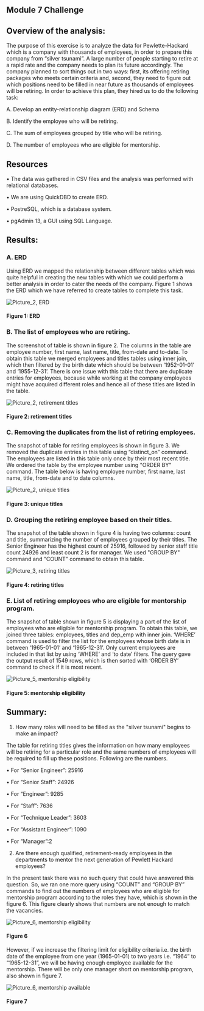 ## Module 7 Challenge

## Overview of the analysis: 

The purpose of this exercise is to analyze the data for Pewlette-Hackard which is a company with thousands of employees, in order to prepare this company from “silver tsunami”. A large number of people starting to retire at a rapid rate and the company needs to plan its future accordingly. The company planned to sort things out in two ways: first, its offering retiring packages who meets certain criteria and, second, they need to figure out which positions need to be filled in near future as thousands of employees will be retiring. In order to achieve this plan, they hired us to do the following task:

A.	Develop an entity-relationship  diagram (ERD) and Schema

B.	Identify the employee who will be retiring.

C.	The sum of employees grouped by title who will be retiring.

D.	The number of employees who are eligible for mentorship.


## Resources

•	The data was gathered in CSV files and the analysis was performed with relational databases. 

•	We are using QuickDBD to create ERD.

•	PostreSQL, which is a database system. 

•	pgAdmin 13, a GUI using SQL Language.





## Results: 


### A.	ERD

Using ERD we mapped the relationship between different tables which was quite helpful in creating the new tables with which we could perform a better analysis in order to cater the needs of the company. Figure 1 shows the ERD which we have referred to create tables to complete this task.

![Picture_2, ERD]( https://github.com/gothwalritu/Pewlett-Hackard-Analysis/blob/main/module_7_challenge_screenshots/EmployeeDB.png)

#### Figure 1: ERD



### B.	The list of employees who are retiring.

The screenshot of table is shown in figure 2. The columns in the table are employee number, first name, last name, title, from-date and to-date. To obtain this table we merged employees and titles tables using inner join, which then filtered by the birth date which should be between ‘1952-01-01’ and ‘1955-12-31’. There is one issue with this table that there are duplicate entries for employees, because while working at the company employees might have acquired different roles and hence all of these titles are listed in the table.


![Picture_2, retirement titles]( https://github.com/gothwalritu/Pewlett-Hackard-Analysis/blob/main/module_7_challenge_screenshots/retirement_titles.csv.png)

#### Figure 2: retirement titles



### C.	Removing the duplicates from the list of retiring employees.

The snapshot of table for retiring employees is shown in figure 3. We removed the duplicate entries in this table using “distinct_on” command. The employees are listed in this table only once by their most recent title.  We ordered the table by the employee number using "ORDER BY" command. The table below is having employee number, first name, last name, title, from-date and to date columns.


![Picture_2, unique titles]( https://github.com/gothwalritu/Pewlett-Hackard-Analysis/blob/main/module_7_challenge_screenshots/unique_titles.png)

#### Figure 3: unique titles



### D.	Grouping the retiring employee based on their titles.

The snapshot of the table shown in figure 4 is having two columns: count and title, summarizing the number of employees grouped by their titles. The Senior Engineer has the highest count of 25916, followed by senior staff title count 24926 and least count 2 is for manager. We used "GROUP BY" command and "COUNT" command to obtain this table.

![Picture_3, retiring titles]( https://github.com/gothwalritu/Pewlett-Hackard-Analysis/blob/main/module_7_challenge_screenshots/retiring_titles.png)

#### Figure 4: retiring titles



### E.	List of retiring employees who are eligible for mentorship program.

The snapshot of table shown in figure 5 is displaying a part of the list of employees who are eligible for mentorship program. To obtain this table, we joined three tables: employees, titles and dep_emp with inner join. ‘WHERE’ command is used to filter the list for the employees whose birth date is in between ‘1965-01-01’ and ‘1965-12-31’. Only current employees are included in that list by using ‘WHERE’ and ‘to date’ filters. The query gave the output result of 1549 rows, which is then sorted with ‘ORDER BY’ command to check if it is most recent.

![Picture_5, mentorship eligibility]( https://github.com/gothwalritu/Pewlett-Hackard-Analysis/blob/main/module_7_challenge_screenshots/mentorship_eligibility.png)

#### Figure 5: mentorship eligibility



## Summary: 

1.	How many roles will need to be filled as the "silver tsunami" begins to make an impact?

The table for retiring titles gives the information on how many employees will be retiring for a particular role and the same numbers of employees will be required to fill up these positions. Following are the numbers.

•	For “Senior Engineer”: 25916

•	For “Senior Staff”: 24926

•	For “Engineer”: 9285

•	For “Staff”: 7636

•	For “Technique Leader”: 3603

•	For “Assistant Engineer”: 1090

•	For “Manager”:2

2.	Are there enough qualified, retirement-ready employees in the departments to mentor the next generation of Pewlett Hackard employees?

In the present task there was no such query that could have answered this question. So, we ran one more query using “COUNT”  and  “GROUP BY” commands to find out the numbers of employees who are eligible for mentorship program according to the roles they have, which is shown in the figure 6. This figure clearly shows that numbers are not enough to match the vacancies. 

 
![Picture_6, mentorship eligibility]( https://github.com/gothwalritu/Pewlett-Hackard-Analysis/blob/main/module_7_challenge_screenshots/mentorship_by_title.png)

#### Figure 6


However, if we increase the filtering limit for eligibility criteria i.e. the birth date of the employee from one year (1965-01-01) to two years i.e. “1964” to “1965-12-31”, we will be having enough employee available for the mentorship. There will be only one manager short on mentorship program, also shown in figure 7.

![Picture_6, mentorship available]( https://github.com/gothwalritu/Pewlett-Hackard-Analysis/blob/main/module_7_challenge_screenshots/mentors_available.png)

#### Figure 7

